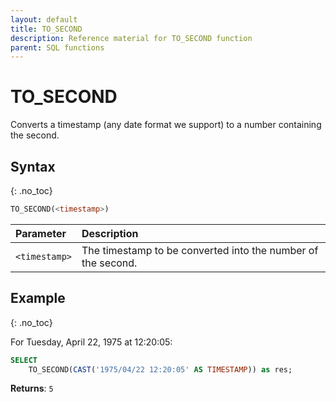 ```yaml
---
layout: default
title: TO_SECOND
description: Reference material for TO_SECOND function
parent: SQL functions
---
```


# TO\_SECOND

Converts a timestamp (any date format we support) to a number containing the second.

## Syntax
{: .no_toc}

```sql
TO_SECOND(<timestamp>)
```

| Parameter     | Description                                                  |
| :------------- | :------------------------------------------------------------ |
| `<timestamp>` | The timestamp to be converted into the number of the second. |

## Example
{: .no_toc}

For Tuesday, April 22, 1975 at 12:20:05:

```sql
SELECT
	TO_SECOND(CAST('1975/04/22 12:20:05' AS TIMESTAMP)) as res;
```

**Returns**: `5`
